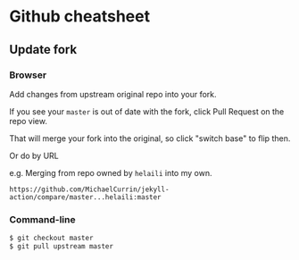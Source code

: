 # Github cheatsheet

## Update fork

### Browser

Add changes from upstream original repo into your fork.

If you see your `master` is out of date with the fork, click Pull Request on the repo view.

That will merge your fork into the original, so click "switch base" to flip then.

Or do by URL

e.g. Merging from repo owned by `helaili` into my own.

```
https://github.com/MichaelCurrin/jekyll-action/compare/master...helaili:master
```

### Command-line

```sh
$ git checkout master
$ git pull upstream master
```
